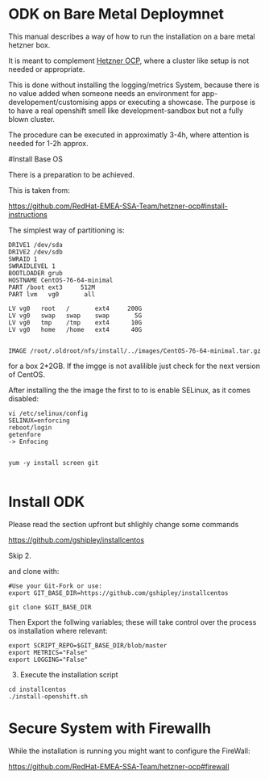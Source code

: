 
# ODK on Bare Metal Deploymnet

This  manual describes a way of how to run the installation on a bare metal hetzner box.

It is meant to complement [Hetzner OCP](https://github.com/RedHat-EMEA-SSA-Team/hetzner-ocp), where a cluster like setup is not needed or appropriate.

This is done without installing the logging/metrics System, because there is no value added when someone needs an environment for app-developement/customising apps or executing a showcase.
The purpose is to have a real openshift smell like development-sandbox but not a fully blown cluster.

The procedure can be executed in approximatly 3-4h, where attention is needed for 1-2h approx.


#Install Base OS

There is a preparation to be achieved.

This is taken from:

https://github.com/RedHat-EMEA-SSA-Team/hetzner-ocp#install-instructions

The simplest way of partitioning is:
```
DRIVE1 /dev/sda
DRIVE2 /dev/sdb
SWRAID 1
SWRAIDLEVEL 1
BOOTLOADER grub
HOSTNAME CentOS-76-64-minimal
PART /boot ext3     512M
PART lvm   vg0       all

LV vg0   root   /       ext4     200G
LV vg0   swap   swap    swap       5G
LV vg0   tmp    /tmp    ext4      10G
LV vg0   home   /home   ext4      40G


IMAGE /root/.oldroot/nfs/install/../images/CentOS-76-64-minimal.tar.gz
```

for a box 2*2GB. If the imgge is not avalilible just check for the next version of CentOS.


After installing the the image the first to to is enable SELinux, as it comes disabled:

```
vi /etc/selinux/config
SELINUX=enforcing
reboot/login
getenfore
-> Enfocing


yum -y install screen git


```

# Install ODK


Please read the section upfront but shlighly change some commands

https://github.com/gshipley/installcentos

Skip 2.

and clone with:

```
#Use your Git-Fork or use:
export GIT_BASE_DIR=https://github.com/gshipley/installcentos

git clone $GIT_BASE_DIR
```
Then Export the follwing variables; these will take control over the
process os installation where relevant:

```
export SCRIPT_REPO=$GIT_BASE_DIR/blob/master
export METRICS="False"
export LOGGING="False"
```

3. Execute the installation script

```
cd installcentos
./install-openshift.sh
```

# Secure System with Firewallh

While the installation is running you might want to configure the FireWall:

https://github.com/RedHat-EMEA-SSA-Team/hetzner-ocp#firewall
